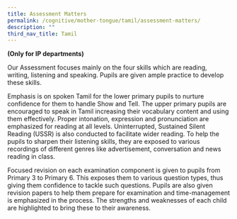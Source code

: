 ```yaml
---
title: Assessment Matters
permalink: /cognitive/mother-tongue/tamil/assessment-matters/
description: ""
third_nav_title: Tamil
---
```

**(Only for IP departments)**

Our Assessment focuses mainly on the four skills which are reading, writing, listening and speaking. Pupils are given ample practice to develop these skills.

Emphasis is on spoken Tamil for the lower primary pupils to nurture confidence for them to handle Show and Tell. The upper primary pupils are encouraged to speak in Tamil increasing their vocabulary content and using them effectively. Proper intonation, expression and pronunciation are emphasized for reading at all levels. Uninterrupted, Sustained Silent Reading (USSR) is also conducted to facilitate wider reading. To help the pupils to sharpen their listening skills, they are exposed to various recordings of different genres like advertisement, conversation and news reading in class. 

Focused revision on each examination component is given to pupils from Primary 3 to Primary 6. This exposes them to various question types, thus giving them confidence to tackle such questions. Pupils are also given revision papers to help them prepare for examination and time-management is emphasized in the process. The strengths and weaknesses of each child are highlighted to bring these to their awareness.